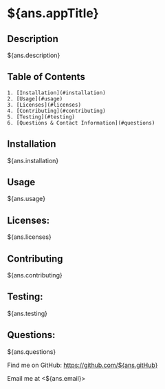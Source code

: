 
# ${ans.appTitle}

## Description

${ans.description}

## Table of Contents

    1. [Installation](#installation)
    2. [Usage](#usage)
    3. [Licenses](#licenses)
    4. [Contributing](#contributing)
    5. [Testing](#testing) 
    6. [Questions & Contact Information](#questions)

## Installation

${ans.installation}

## Usage

${ans.usage}

## Licenses: 

${ans.licenses}

## Contributing

${ans.contributing}

## Testing: 

${ans.testing}

## Questions:

${ans.questions}

Find me on GitHub: <https://github.com/${ans.gitHub}>

Email me at <${ans.email}>
